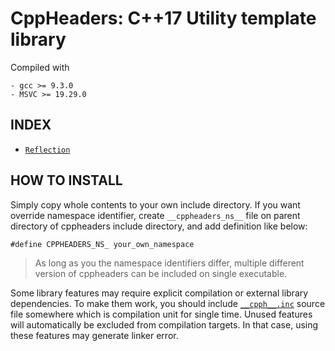 # CppHeaders: C++17 Utility template library

Compiled with

```
- gcc >= 9.3.0
- MSVC >= 19.29.0
```

## INDEX

- [`Reflection`](refl/README.md)

## HOW TO INSTALL

Simply copy whole contents to your own include directory. If you want override namespace identifier,
create `__cppheaders_ns__` file on parent directory of cppheaders include directory, and add definition like below:

```
#define CPPHEADERS_NS_ your_own_namespace
```

> As long as you the namespace identifiers differ, multiple different version of cppheaders can be included on single executable.

Some library features may require explicit compilation or external library dependencies. To make them work, you should
include [`__cpph__.inc`](`__cpph__.inc`) source file somewhere which is compilation unit for single time. Unused
features will automatically be excluded from compilation targets. In that case, using these features may generate linker
error.







